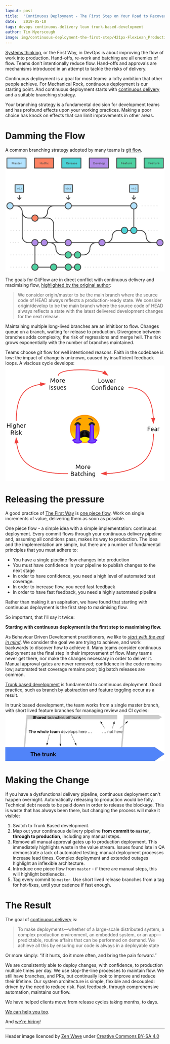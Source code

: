 ```yaml
---
layout: post
title:  "Continuous Deployment - The First Step on Your Road to Recovery"
date:   2019-05-10
tags: devops continuous-delivery lean trunk-based-development
author: Tim Myerscough
image: img/continuous-deployment-the-first-step/421px-FlexLean_Production_Line.jpg
---
```

[Systems thinking](https://itrevolution.com/the-three-ways-principles-underpinning-devops/), or the First Way, in DevOps is about improving the flow of work into production.  Hand-offs, re-work and batching are all enemies of flow.  Teams don't intentionally reduce flow.  Hand-offs and approvals are mechanisms introduced in an attempt to tackle the risks of delivery.    

Continuous deployment is a goal for most teams: a lofty ambition that other people achieve.  For Mechanical Rock, continuous deployment is our starting point.  And continuous deployment starts with [continuous delivery](https://continuousdelivery.com/) and a suitable branching strategy.

Your branching strategy is a fundamental decision for development teams and has profound effects upon your working practices.  Making a poor choice has knock on effects that can limit improvements in other areas.  

# Damming the Flow

A common branching strategy adopted by many teams is [git flow](https://www.atlassian.com/git/tutorials/comparing-workflows/gitflow-workflow).  

[![GitFlow diagram](/img/continuous-deployment-the-first-step/gitflow.svg)](https://www.atlassian.com/git/tutorials/comparing-workflows/gitflow-workflow)

The goals for GitFlow are in direct conflict with continuous delivery and maximising flow, [highlighted by the original author](https://nvie.com/posts/a-successful-git-branching-model/):
> We consider origin/master to be the main branch where the source code of HEAD always reflects a production-ready state.
> We consider origin/develop to be the main branch where the source code of HEAD always reflects a state with the latest delivered development changes for the next release.

Maintaining multiple long-lived branches are an inhitibor to flow.  Changes queue on a branch, waiting for release to production.  Divergence between branches adds complexity, the risk of regressions and merge hell.  The risk grows exponentially with the number of branches maintained.  

Teams choose git flow for well intentioned reasons.  Faith in the codebase is low: the impact of change is unknown, caused by insufficient feedback loops.  A viscious cycle develops:
![more issues -> lower confidence -> fear -> more batching -> higher risk](/img/continuous-deployment-the-first-step/batching-vicious-cycle.png)

# Releasing the pressure

A good practice of [The First Way](https://itrevolution.com/the-three-ways-principles-underpinning-devops/) is [one piece flow](https://www.kaizenworld.com/kaizen/one-piece-flow.html).  Work on single increments of value, delivering them as soon as possible.  

One piece flow - a simple idea with a simple implementation: continuous deployment. Every commit flows through your continuous delivery pipeline and, assuming all conditions pass, makes its way to production.  The idea and the implementation are simple, but there are a number of fundamental principles that you must adhere to:
 - You have a single pipeline flow changes into production
 - You must have confidence in your pipeline to publish changes to the next stage
 - In order to have confidence, you need a high level of automated test coverage.
 - In order to increase flow, you need fast feedback
 - In order to have fast feedback, you need a highly automated pipeline
 
Rather than making it an aspiration, we have found that starting with continuous deployment is the first step to maximising flow.  

So important, that I'll say it twice:

**Starting with continuous deployment is the first step to maximising flow.**

As Behaviour Driven Development practitioners, we like to [_start with the end in mind_](https://cucumber.io/blog/cukeup-au-2015-videos/#sharon-robson).  We consider the goal we are trying to achieve, and work backwards to discover how to achieve it.  Many teams consider continuous deployment as the final step in their improvement of flow.  Many teams never get there, nor make the changes necessary in order to deliver it.  Manual approval gates are never removed; confidence in the code remains low; automated test coverage remains poor; big batch releases are common.

 [Trunk based development](https://trunkbaseddevelopment.com/) is fundamental to continuous deployment.  Good practice, such as [branch by abstraction](https://martinfowler.com/bliki/BranchByAbstraction.html) and [feature toggling](https://en.wikipedia.org/wiki/Feature_toggle) occur as a result.

In trunk based development, the team works from a single master branch, with short lived feature branches for managing review and CI cycles:
[![Trunk Based Development diagram](/img/continuous-deployment-the-first-step/tbd.png)](http://trunkbaseddevelopment.com/)

# Making the Change

If you have a dysfunctional delivery pipeline, continuous deployment can't happen overnight.  Automatically releasing to production would be folly.  Technical debt needs to be paid down in order to release the blockage.  This is waste that has always been there, but changing the process will make it visible:
1. Switch to Trunk Based development.  
1. Map out your continuous delivery pipeline **from commit to `master`, through to production**, including any manual steps.  
1. Remove all manual approval gates up to production deployment. This immediately highlights waste in the value stream.  Issues found late in QA demonstrate a lack of automated testing; manual deployment processes increase lead times.  Complex deployment and extended outages highlight an inflexible architecture.
1. Introduce one piece flow from `master` - if there are manual steps, this will highlight bottlenecks.
1. Tag every commit to `master`. Use short lived release branches from a tag for hot-fixes, until your cadence if fast enough.

# The Result
The goal of [continuous delivery](https://continuousdelivery.com/) is:
> To make deployments—whether of a large-scale distributed system, a complex production environment, an embedded system, or an app—predictable, routine affairs that can be performed on demand.
> We achieve all this by ensuring our code is always in a deployable state

Or more simply: “if it hurts, do it more often, and bring the pain forward.”

We are consistently able to deploy changes, with confidence, to production multiple times per day.  We use stop-the-line processes to maintain flow.  We still have branches, and PRs, but continually look to improve and reduce their lifetime.  Our system architecture is simple, flexible and decoupled: driven by the need to reduce risk.  Fast feedback, through comprehensive automation, maintains our flow.

We have helped clients move from release cycles taking months, to days.

[We can help you too](https://www.mechanicalrock.io/#/contact-us).

And [we're hiring](https://www.mechanicalrock.io/#/contact-us)! 

----
Header image licenced by [Zen Wave](https://commons.wikimedia.org/wiki/File:FlexLean_Production_Line.jpg) under [Creative Commons BY-SA 4.0](https://creativecommons.org/licenses/by-sa/4.0/deed.en)